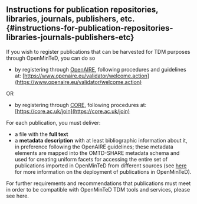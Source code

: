 ## Instructions for publication repositories, libraries, journals, publishers, etc. {#instructions-for-publication-repositories-libraries-journals-publishers-etc}

If you wish to register publications that can be harvested for TDM purposes through OpenMinTeD, you can do so

* by registering through [OpenAIRE](http://www.openaire.eu), following procedures and guidelines at: [https://www.openaire.eu/validator/welcome.action](https://www.openaire.eu/validator/welcome.action)

OR

* by registering through [CORE](http://core.ac.uk), following procedures at: [https://core.ac.uk/join](https://core.ac.uk/join)


For each publication, you must deliver:
* a file with the **full text** 
* a **metadata description** with at least bibliographic information about it, in preference following the OpenAIRE guidelines; these metadata elements are mapped into the OMTD-SHARE metadata schema and used for creating uniform facets for accessing the entire set of publications imported in OpenMinTeD from different sources (see [here](/deployment-scenario-of-publications-in-openminted.md) for more information on the deployment of publications in OpenMinTeD).

For further requirements and recommendations that publications must meet in order to be compatible with OpenMinTeD TDM tools and services, please see here.

